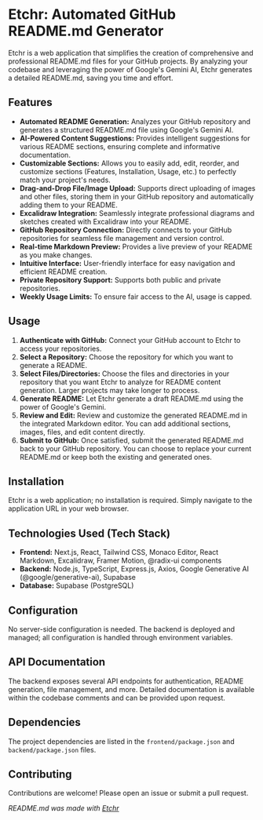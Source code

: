 # Etchr: Automated GitHub README.md Generator
Etchr is a web application that simplifies the creation of comprehensive and professional README.md files for your GitHub projects.  By analyzing your codebase and leveraging the power of Google's Gemini AI, Etchr generates a detailed README.md, saving you time and effort.

## Features
* **Automated README Generation:** Analyzes your GitHub repository and generates a structured README.md file using Google's Gemini AI.
* **AI-Powered Content Suggestions:**  Provides intelligent suggestions for various README sections, ensuring complete and informative documentation.
* **Customizable Sections:**  Allows you to easily add, edit, reorder, and customize sections (Features, Installation, Usage, etc.) to perfectly match your project's needs.
* **Drag-and-Drop File/Image Upload:**  Supports direct uploading of images and other files, storing them in your GitHub repository and automatically adding them to your README.
* **Excalidraw Integration:**  Seamlessly integrate professional diagrams and sketches created with Excalidraw into your README.
* **GitHub Repository Connection:** Directly connects to your GitHub repositories for seamless file management and version control.
* **Real-time Markdown Preview:** Provides a live preview of your README as you make changes.
* **Intuitive Interface:** User-friendly interface for easy navigation and efficient README creation.
* **Private Repository Support:** Supports both public and private repositories.
* **Weekly Usage Limits:**  To ensure fair access to the AI, usage is capped.

## Usage
1. **Authenticate with GitHub:**  Connect your GitHub account to Etchr to access your repositories.
2. **Select a Repository:** Choose the repository for which you want to generate a README.
3. **Select Files/Directories:** Choose the files and directories in your repository that you want Etchr to analyze for README content generation.  Larger projects may take longer to process.
4. **Generate README:** Let Etchr generate a draft README.md using the power of Google's Gemini.
5. **Review and Edit:** Review and customize the generated README.md in the integrated Markdown editor. You can add additional sections, images, files, and edit content directly.
6. **Submit to GitHub:** Once satisfied, submit the generated README.md back to your GitHub repository. You can choose to replace your current README.md or keep both the existing and generated ones.

## Installation
Etchr is a web application; no installation is required. Simply navigate to the application URL in your web browser.

## Technologies Used (Tech Stack)
* **Frontend:** Next.js, React, Tailwind CSS, Monaco Editor, React Markdown, Excalidraw, Framer Motion, @radix-ui components
* **Backend:** Node.js, TypeScript, Express.js, Axios, Google Generative AI (@google/generative-ai), Supabase
* **Database:** Supabase (PostgreSQL)

## Configuration
No server-side configuration is needed.  The backend is deployed and managed; all configuration is handled through environment variables.

## API Documentation
The backend exposes several API endpoints for authentication, README generation, file management, and more.  Detailed documentation is available within the codebase comments and can be provided upon request.

## Dependencies
The project dependencies are listed in the `frontend/package.json` and `backend/package.json` files.

## Contributing
Contributions are welcome! Please open an issue or submit a pull request.

*README.md was made with [Etchr](https://etchr.dev)*